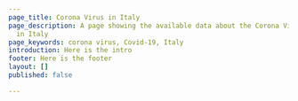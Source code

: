 ```yaml
---
page_title: Corona Virus in Italy
page_description: A page showing the available data about the Corona Virus outbreak
  in Italy
page_keywords: corona virus, Covid-19, Italy
introduction: Here is the intro
footer: Here is the footer
layout: []
published: false

---
```

